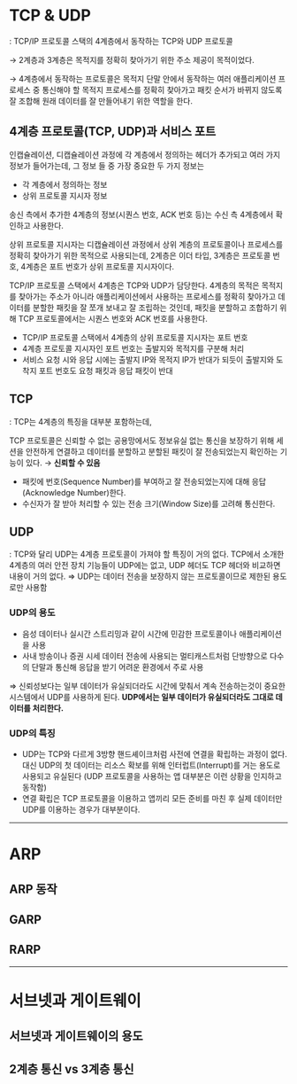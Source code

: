 # TCP & UDP

: TCP/IP 프로토콜 스택의 4계층에서 동작하는 TCP와 UDP 프로토콜

→ 2계층과 3계층은 목적지를 정확히 찾아가기 위한 주소 제공이 목적이었다.

→ 4계층에서 동작하는 프로토콜은 목적지 단말 안에서 동작하는 여러 애플리케이션 프로세스 중 통신해야 할 목적지 프로세스를 정확히 찾아가고 패킷 순서가 바뀌지 않도록 잘 조합해 원래 데이터를 잘 만들어내기 위한 역할을 한다.

## 4계층 프로토콜(TCP, UDP)과 서비스 포트

인캡슐레이션, 디캡슐레이션 과정에 각 계층에서 정의하는 헤더가 추가되고 여러 가지 정보가 들어가는데, 그 정보 들 중 가장 중요한 두 가지 정보는

- 각 계층에서 정의하는 정보
- 상위 프로토콜 지시자 정보

송신 측에서 추가한 4계층의 정보(시퀀스 번호, ACK 번호 등)는 수신 측 4계층에서 확인하고 사용한다.

상위 프로토콜 지시자는 디캡슐레이션 과정에서 상위 계층의 프로토콜이나 프로세스를 정확히 찾아가기 위한 목적으로 사용되는데, 2계층은 이더 타입, 3계층은 프로토콜 번호, 4계층은 포트 번호가 상위 프로토콜 지시자이다.

TCP/IP 프로토콜 스택에서 4계층은 TCP와 UDP가 담당한다. 4계층의 목적은 목적지를 찾아가는 주소가 아니라 애플리케이션에서 사용하는 프로세스를 정확히 찾아가고 데이터를 분할한 패킷을 잘 쪼개 보내고 잘 조립하는 것인데,  패킷을 분할하고 조합하기 위해 TCP 프로토콜에서는 시퀀스 번호와 ACK 번호를 사용한다.

- TCP/IP 프로토콜 스택에서 4계층의 상위 프로토콜 지시자는 포트 번호
- 4계층 프로토콜 지시자인 포트 번호는 출발지와 목적지를 구분해 처리
- 서비스 요청 시와 응답 시에는 출발지 IP와 목적지 IP가 반대가 되듯이 출발지와 도착지 포트 번호도 요청 패킷과 응답 패킷이 반대
    

## TCP

: TCP는 4계층의 특징을 대부분 포함하는데,

TCP 프로토콜은 신뢰할 수 없는 공용망에서도 정보유실 없는 통신을 보장하기 위해 세션을 안전하게 연결하고 데이터를 분할하고 분할된 패킷이 잘 전송되었는지 확인하는 기능이 있다. → **신뢰할 수 있음**

- 패킷에 번호(Sequence Number)를 부여하고 잘 전송되었는지에 대해 응답(Acknowledge Number)한다.
- 수신자가 잘 받아 처리할 수 있는 전송 크기(Window Size)를 고려해 통신한다.

## UDP

: TCP와 달리 UDP는 4계층 프로토콜이 가져야 할 특징이 거의 없다. TCP에서 소개한 4계층의 여러 안전 장치 기능들이 UDP에는 없고, UDP 헤더도 TCP 헤더와 비교하면 내용이 거의 없다.
⇒ UDP는 데이터 전송을 보장하지 않는 프로토콜이므로 제한된 용도로만 사용함

### UDP의 용도

- 음성 데이터나 실시간 스트리밍과 같이 시간에 민감한 프로토콜이나 애플리케이션을 사용
- 사내 방송이나 증권 시세 데이터 전송에 사용되는 멀티캐스트처럼 단방향으로 다수의 단말과 통신해 응답을 받기 어려운 환경에서 주로 사용

⇒ 신뢰성보다는 일부 데이터가 유실되더라도 시간에 맞춰서 계속 전송하는것이 중요한 시스템에서 UDP를 사용하게 된다. **UDP에서는 일부 데이터가 유실되더라도 그대로 데이터를 처리한다.**

### UDP의 특징

- UDP는 TCP와 다르게 3방향 핸드셰이크처럼 사전에 연결을 확립하는 과정이 없다. 대신 UDP의 첫 데이터는 리소스 확보를 위해 인터럽트(Interrupt)를 거는 용도로 사용되고 유실된다 (UDP 프로토콜을 사용하는 앱 대부분은 이런 상황을 인지하고 동작함)
- 연결 확립은 TCP 프로토콜을 이용하고 앱끼리 모든 준비를 마친 후 실제 데이터만 UDP를 이용하는 경우가 대부분이다.

---

# ARP

## ARP 동작

## GARP

## RARP

---

# 서브넷과 게이트웨이

## 서브넷과 게이트웨이의 용도

## 2계층 통신 vs 3계층 통신